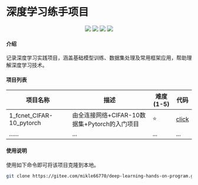 # 深度学习练手项目

<p style="text-align: center">
<img src="https://img.shields.io/badge/language-%20Python%20-%20%236495ED?style=flat&logo=python">
<img src="https://img.shields.io/badge/framework%20-%20Pytorch%20-%20%23FF8C00?style=flat&logo=pytorch">
<img src="https://img.shields.io/badge/framework%20-%20Tensorflow%20-%20%23FF8C00?style=flat&logo=tensorflow">
<img src="https://img.shields.io/badge/license%20-%20Apache%20-%20%09%237CFC00?style=flat&logo=apache">
</p>

#### 介绍
记录深度学习实践项目，涵盖基础模型训练、数据集处理及常用框架应用，帮助理解深度学习技术。

#### 项目列表
| 项目名称                    | 描述                              | 难度(1-5) | 代码        |
|-------------------------|---------------------------------|---------|-----------|
| 1_fcnet_CIFAR-10_pytorch | 由全连接网络+CIFAR-10数据集+Pytorch的入门项目 | ⭐       | [click](https://gitee.com/mikle66770/deep-learning-hands-on-program/tree/master/1_fcnet_CIFAR-10_pytorch) |
| ......                  | ...                             | ...     | ...       |

#### 使用说明

使用如下命令即可将该项目克隆到本地。
```bash
git clone https://gitee.com/mikle66770/deep-learning-hands-on-program.git
```
